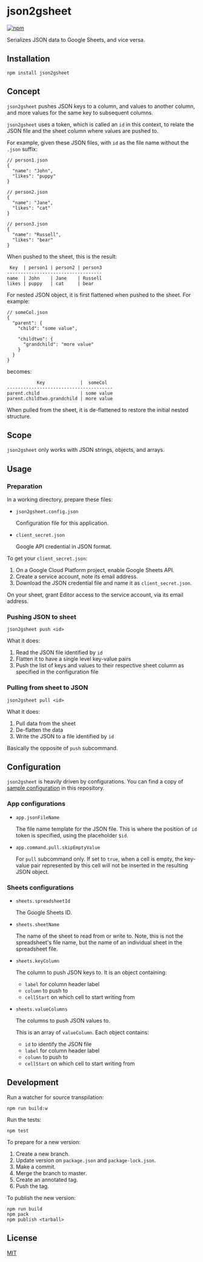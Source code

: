 # json2gsheet

[![npm](https://img.shields.io/npm/v/json2gsheet.svg?style=flat-square)](https://www.npmjs.com/package/json2gsheet)

Serializes JSON data to Google Sheets, and vice versa.

## Installation

```
npm install json2gsheet
```

## Concept

`json2gsheet` pushes JSON keys to a column, and values to another column, and more values for the same key to subsequent columns.

`json2gsheet` uses a token, which is called an `id` in this context, to relate the JSON file and the sheet column where values are pushed to.

For example, given these JSON files, with `id` as the file name without the `.json` suffix:

```
// person1.json
{
  "name": "John",
  "likes": "puppy"
}

// person2.json
{
  "name": "Jane",
  "likes": "cat"
}

// person3.json
{
  "name": "Russell",
  "likes": "bear"
}
```

When pushed to the sheet, this is the result:

```
 Key  | person1 | person2 | person3
-----------------------------------
name  | John    | Jane    | Russell
likes | puppy   | cat     | bear
```

For nested JSON object, it is first flattened when pushed to the sheet. For example:

```
// someCol.json
{
  "parent": {
    "child": "some value",

    "childtwo": {
      "grandchild": "more value"
    }
  }
}
```

becomes:

```
           Key             |  someCol
---------------------------------------
parent.child               | some value
parent.childtwo.grandchild | more value
```

When pulled from the sheet, it is de-flattened to restore the initial nested structure.

## Scope

`json2gsheet` only works with JSON strings, objects, and arrays.

## Usage

### Preparation

In a working directory, prepare these files:

  - `json2gsheet.config.json`

    Configuration file for this application.

  - `client_secret.json`

    Google API credential in JSON format.

To get your `client_secret.json`:

  1. On a Google Cloud Platform project, enable Google Sheets API.
  1. Create a service account, note its email address.
  1. Download the JSON credential file and name it as `client_secret.json`.

On your sheet, grant Editor access to the service account, via its email address.

### Pushing JSON to sheet

```
json2gsheet push <id>
```

What it does:

  1. Read the JSON file identified by `id`
  1. Flatten it to have a single level key-value pairs
  1. Push the list of keys and values to their respective sheet column as specified in the configuration file

### Pulling from sheet to JSON

```
json2gsheet pull <id>
```

What it does:

  1. Pull data from the sheet
  1. De-flatten the data
  1. Write the JSON to a file identified by `id`

Basically the opposite of `push` subcommand.

## Configuration

`json2gsheet` is heavily driven by configurations. You can find a copy of [sample configuration](json2gsheet.config.json) in this repository.

### App configurations

  - `app.jsonFileName`

    The file name template for the JSON file. This is where the position of `id` token is specified, using the placeholder `$id`.

  - `app.command.pull.skipEmptyValue`

    For `pull` subcommand only. If set to `true`, when a cell is empty, the key-value pair represented by this cell will not be inserted in the resulting JSON object.

### Sheets configurations

  - `sheets.spreadsheetId`

    The Google Sheets ID.

  - `sheets.sheetName`

    The name of the sheet to read from or write to. Note, this is not the spreadsheet's file name, but the name of an individual sheet in the spreadsheet file.

 - `sheets.keyColumn`

    The column to push JSON keys to. It is an object containing:

      - `label` for column header label
      - `column` to push to
      - `cellStart` on which cell to start writing from

 - `sheets.valueColumns`

    The columns to push JSON values to.

    This is an array of `valueColumn`. Each object contains:

      - `id` to identify the JSON file
      - `label` for column header label
      - `column` to push to
      - `cellStart` on which cell to start writing from

## Development

Run a watcher for source transpilation:

```
npm run build:w
```

Run the tests:

```
npm test
```

To prepare for a new version:

  1. Create a new branch.
  1. Update version on `package.json` and `package-lock.json`.
  1. Make a commit.
  1. Merge the branch to master.
  1. Create an annotated tag.
  1. Push the tag.

To publish the new version:

```
npm run build
npm pack
npm publish <tarball>
```

## License

[MIT](LICENSE)

